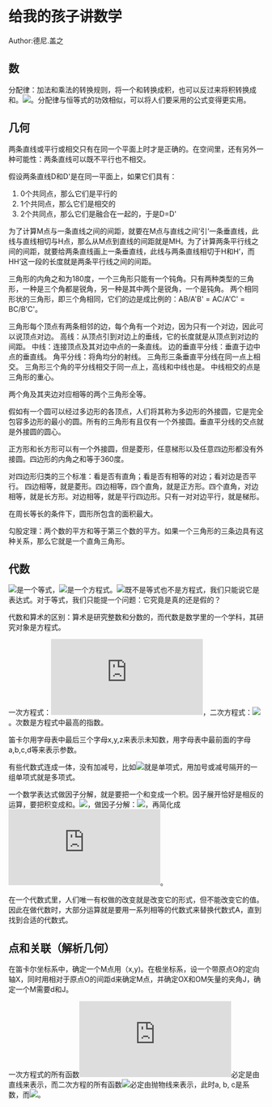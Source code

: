 # 给我的孩子讲数学
Author:德尼.盖之
## 数
分配律：加法和乘法的转换规则，将一个和转换成积，也可以反过来将积转换成和。![](http://latex.codecogs.com/png.latex?(a+b)\times{c}=a\times{c}+b\times{c})。分配律与恒等式的功效相似，可以将人们要采用的公式变得更实用。
## 几何
两条直线或平行或相交只有在同一个平面上时才是正确的。在空间里，还有另外一种可能性：两条直线可以既不平行也不相交。

假设两条直线D和D'是在同一平面上，如果它们具有： 
1) 0个共同点，那么它们是平行的
2) 1个共同点，那么它们是相交的
3) 2个共同点，那么它们是融合在一起的，于是D=D'


为了计算M点与一条直线之间的间距，就要在M点与直线之间’引‘一条垂直线，此线与直线相切与H点，那么从M点到直线的间距就是MH。为了计算两条平行线之间的间距，就要给两条直线画上一条垂直线，此线与两条直线相切于H和H’，而HH‘这一段的长度就是两条平行线之间的间距。

三角形的内角之和为180度，一个三角形只能有一个钝角。只有两种类型的三角形，一种是三个角都是锐角，另一种是其中两个是锐角，一个是钝角。
两个相同形状的三角形，即三个角相同，它们的边是成比例的：AB/A'B' = AC/A'C' = BC/B'C'。

三角形每个顶点有两条相邻的边，每个角有一个对边，因为只有一个对边，因此可以说顶点对边。
高线：从顶点引到对边上的垂线，它的长度就是从顶点到对边的间距。
中线：连接顶点及其对边中点的一条直线。
边的垂直平分线：垂直于边中点的垂直线。
角平分线：将角均分的射线。
三角形三条垂直平分线在同一点上相交。
三角形三个角的平分线相交于同一点上，高线和中线也是。
中线相交的点是三角形的重心。

两个角及其夹边对应相等的两个三角形全等。

假如有一个圆可以经过多边形的各顶点，人们将其称为多边形的外接圆，它是完全包容多边形的最小的圆。所有的三角形有且仅有一个外接圆。垂直平分线的交点就是外接圆的圆心。

正方形和长方形可以有一个外接圆，但是菱形，任意梯形以及任意四边形都没有外接圆。四边形的内角之和等于360度。

对四边形归类的三个标准：看是否有直角；看是否有相等的对边；看对边是否平行。
四边相等，就是菱形。四边相等，四个直角，就是正方形。四个直角，对边相等，就是长方形。对边相等，就是平行四边形。只有一对对边平行，就是梯形。

在周长等长的条件下，圆形所包含的面积最大。

勾股定理：两个数的平方和等于第三个数的平方。如果一个三角形的三条边具有这种关系，那么它就是一个直角三角形。

## 代数
![](http://latex.codecogs.com/png.latex?\frac{75}{3}=25)是一个等式，![](http://latex.codecogs.com/png.latex?\frac{75}{3}-x=0)是一个方程式。![](http://latex.codecogs.com/png.latex?\frac{75}{3}-25)既不是等式也不是方程式，我们只能说它是表达式。对于等式，我们只能提一个问题：它究竟是真的还是假的？

代数和算术的区别：算术是研究整数和分数的，而代数是数学里的一个学科，其研究对象是方程式。

一次方程式：![](http://latex.codecogs.com/png.latex?ax+b=c)，二次方程式：![](http://latex.codecogs.com/png.latex?ax^{2}+bx+c=d)。次数是方程式中最高的指数。

笛卡尔用字母表中最后三个字母x,y,z来表示未知数，用字母表中最前面的字母a,b,c,d等来表示参数。

有些代数式连成一体，没有加减号，比如![](http://latex.codecogs.com/png.latex?3xy^{2})就是单项式，用加号或减号隔开的一组单项式就是多项式。

一个数学表达式做因子分解，就是要把一个和变成一个积。因子展开恰好是相反的运算，要把积变成和。![](http://latex.codecogs.com/png.latex?a\times{b}=b^{2}+b\times{c})，做因子分解：![](http://latex.codecogs.com/png.latex?a\times{b}=b\times{(b+c)})，再简化成![](http://latex.codecogs.com/png.latex?a=b+c)。

在一个代数式里，人们唯一有权做的改变就是改变它的形式，但不能改变它的值。因此在做代数时，大部分运算就是要用一系列相等的代数式来替换代数式A，直到找到合适的代数式。

## 点和关联（解析几何）
在笛卡尔坐标系中，确定一个M点用（x,y)。在极坐标系，设一个带原点O的定向轴X，同时用相对于原点O的间距d来确定M点，并确定OX和OM矢量的夹角J，确定一个M需要d和J。

一次方程式的所有函数![](http://latex.codecogs.com/png.latex?f(x)=ax+b)必定是由直线来表示，而二次方程的所有函数![](http://latex.codecogs.com/png.latex?y=ax^{2}+bx+c)必定由抛物线来表示，此时a, b, c是系数，而![](http://latex.codecogs.com/png.latex?a\neq0)。

